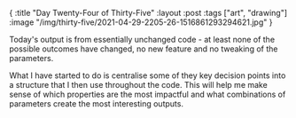 {
:title "Day Twenty-Four of Thirty-Five"
:layout :post
:tags ["art", "drawing"]
:image "/img/thirty-five/2021-04-29-2205-26-1516861293294621.jpg"
}

Today's output is from essentially unchanged code - at least none of the possible outcomes have changed, no new feature and no tweaking of the parameters.

What I have started to do is centralise some of they key decision points into a structure that I then use throughout the code. This will help me make sense of which properties are the most impactful and what combinations of parameters create the most interesting outputs.

